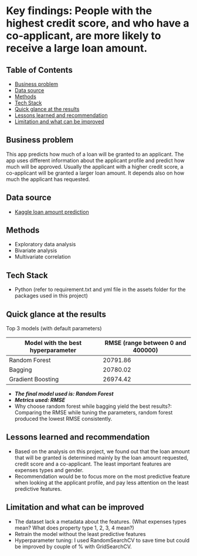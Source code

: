 
# Key findings: People with the highest credit score, and who have a co-applicant, are more likely to receive a large loan amount.

## Table of Contents

  - [Business problem](#business-problem)
  - [Data source](#data-source)
  - [Methods](#methods)
  - [Tech Stack](#tech-stack)
  - [Quick glance at the results](#quick-glance-at-the-results)
  - [Lessons learned and recommendation](#lessons-learned-and-recommendation)
  - [Limitation and what can be improved](#limitation-and-what-can-be-improved)

## Business problem

This app predicts how much of a loan will be granted to an applicant. The app uses different information about the applicant profile and predict how much will be approved. Usually the applicant with a higher credit score, a co-applicant will be granted a larger loan amount. It depends also on how much the applicant has requested.
## Data source

- [Kaggle loan amount prediction](https://www.kaggle.com/phileinsophos/predict-loan-amount-data)

## Methods

- Exploratory data analysis
- Bivariate analysis
- Multivariate correlation

## Tech Stack

- Python (refer to requirement.txt and yml file in the assets folder for the packages used in this project)

## Quick glance at the results

Top 3 models (with default parameters)

| Model with the best hyperparameter     	                | RMSE (range between 0 and 400000) 	|
|-------------------	                                    |------------------	|
| Random Forest      	                                    | 20791.86 	            |
| Bagging   	                                            | 20780.02 	            |
| Gradient Boosting               	                        | 26974.42	            |


- ***The final model used is: Random Forest***
- ***Metrics used: RMSE***
- Why choose random forest while bagging yield the best results?:
Comparing the RMSE while tuning the parameters, random forest produced the lowest RMSE consistently.



## Lessons learned and recommendation

- Based on the analysis on this project, we found out that the loan amount that will be granted is determined mainly by the loan amount requested, credit score and a co-applicant. The least important features are expenses types and gender.
- Recommendation would be to focus more on the most predictive feature when looking at the applicant profile, and pay less attention on the least predictive features.
## Limitation and what can be improved

- The dataset lack a metadata about the features. (What expenses types mean? What does property type 1, 2, 3, 4 mean?)
- Retrain the model without the least predictive features
- Hyperparameter tuning: I used RandomSearchCV to save time but could be improved by couple of % with GridSearchCV.
